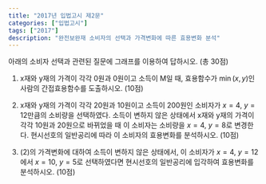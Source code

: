 ```yaml
---
title: "2017년 입법고시 제2문"
categories: ["입법고시"]
tags: ["2017"]
description: "완전보완재 소비자의 선택과 가격변화에 따른 효용변화 분석"
---
```


아래의 소비자 선택과 관련된 질문에 그래프를 이용하여 답하시오. (총 30점)

1) x재와 y재의 가격이 각각 0원과 0원이고 소득이 M일 때, 효용함수가 $\min(x, y)$인 사람의 간접효용함수를 도출하시오. (10점)

2) x재와 y재의 가격이 각각 20원과 10원이고 소득이 200원인 소비자가 $x=4$, $y=12$만큼의 소비량을 선택하였다. 소득이 변하지 않은 상태에서 x재와 y재의 가격이 각각 10원과 20원으로 바뀌었을 때 이 소비자는 소비량을 $x=4$, $y=8$로 변경한다. 현시선호의 일반공리에 따라 이 소비자의 효용변화를 분석하시오. (10점)

3) (2)의 가격변화에 대하여 소득이 변하지 않은 상태에서, 이 소비자가 $x=4$, $y=12$에서 $x=10$, $y=5$로 선택하였다면 현시선호의 일반공리에 입각하여 효용변화를 분석하시오. (10점)
